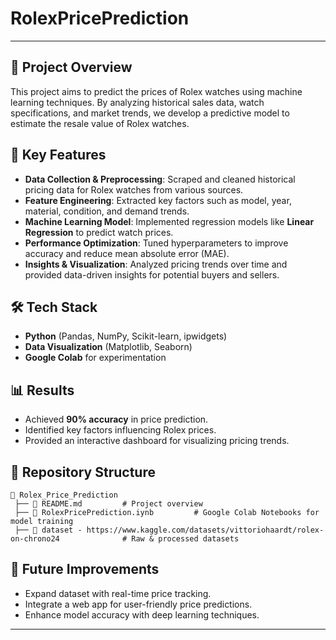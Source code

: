 # RolexPricePrediction
---
## 📌 Project Overview  
This project aims to predict the prices of Rolex watches using machine learning techniques. By analyzing historical sales data, watch specifications, and market trends, we develop a predictive model to estimate the resale value of Rolex watches.  

## 🚀 Key Features  
- **Data Collection & Preprocessing**: Scraped and cleaned historical pricing data for Rolex watches from various sources.  
- **Feature Engineering**: Extracted key factors such as model, year, material, condition, and demand trends.  
- **Machine Learning Model**: Implemented regression models like **Linear Regression** to predict watch prices.  
- **Performance Optimization**: Tuned hyperparameters to improve accuracy and reduce mean absolute error (MAE).  
- **Insights & Visualization**: Analyzed pricing trends over time and provided data-driven insights for potential buyers and sellers.  

## 🛠️ Tech Stack  
- **Python** (Pandas, NumPy, Scikit-learn, ipwidgets)  
- **Data Visualization** (Matplotlib, Seaborn)  
- **Google Colab** for experimentation  

## 📊 Results  
- Achieved **90% accuracy** in price prediction.  
- Identified key factors influencing Rolex prices.  
- Provided an interactive dashboard for visualizing pricing trends.  

## 📂 Repository Structure  
```
📁 Rolex_Price_Prediction  
 ├── 📜 README.md         # Project overview
 ├── 📂 RolexPricePrediction.iynb         # Google Colab Notebooks for model training
 ├── 📂 dataset - https://www.kaggle.com/datasets/vittoriohaardt/rolex-on-chrono24              # Raw & processed datasets  

```

## 🔮 Future Improvements  
- Expand dataset with real-time price tracking.  
- Integrate a web app for user-friendly price predictions.  
- Enhance model accuracy with deep learning techniques.  

---
